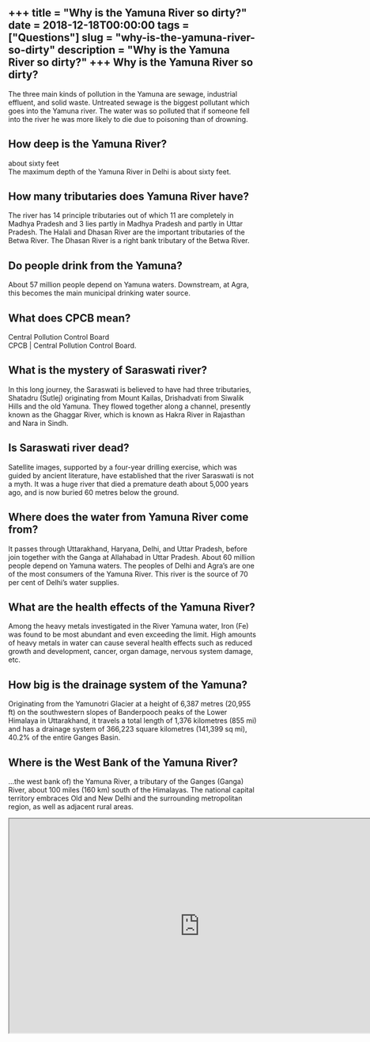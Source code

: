 +++
title = "Why is the Yamuna River so dirty?"
date = 2018-12-18T00:00:00
tags = ["Questions"]
slug = "why-is-the-yamuna-river-so-dirty"
description = "Why is the Yamuna River so dirty?"
+++
Why is the Yamuna River so dirty?
---------------------------------

The three main kinds of pollution in the Yamuna are sewage, industrial effluent, and solid waste. Untreated sewage is the biggest pollutant which goes into the Yamuna river. The water was so polluted that if someone fell into the river he was more likely to die due to poisoning than of drowning.

How deep is the Yamuna River?
-----------------------------

about sixty feet  
The maximum depth of the Yamuna River in Delhi is about sixty feet.

How many tributaries does Yamuna River have?
--------------------------------------------

The river has 14 principle tributaries out of which 11 are completely in Madhya Pradesh and 3 lies partly in Madhya Pradesh and partly in Uttar Pradesh. The Halali and Dhasan River are the important tributaries of the Betwa River. The Dhasan River is a right bank tributary of the Betwa River.

Do people drink from the Yamuna?
--------------------------------

About 57 million people depend on Yamuna waters. Downstream, at Agra, this becomes the main municipal drinking water source.

What does CPCB mean?
--------------------

Central Pollution Control Board  
CPCB | Central Pollution Control Board.

What is the mystery of Saraswati river?
---------------------------------------

In this long journey, the Saraswati is believed to have had three tributaries, Shatadru (Sutlej) originating from Mount Kailas, Drishadvati from Siwalik Hills and the old Yamuna. They flowed together along a channel, presently known as the Ghaggar River, which is known as Hakra River in Rajasthan and Nara in Sindh.

Is Saraswati river dead?
------------------------

Satellite images, supported by a four-year drilling exercise, which was guided by ancient literature, have established that the river Saraswati is not a myth. It was a huge river that died a premature death about 5,000 years ago, and is now buried 60 metres below the ground.

Where does the water from Yamuna River come from?
-------------------------------------------------

It passes through Uttarakhand, Haryana, Delhi, and Uttar Pradesh, before join together with the Ganga at Allahabad in Uttar Pradesh. About 60 million people depend on Yamuna waters. The peoples of Delhi and Agra’s are one of the most consumers of the Yamuna River. This river is the source of 70 per cent of Delhi’s water supplies.

What are the health effects of the Yamuna River?
------------------------------------------------

Among the heavy metals investigated in the River Yamuna water, Iron (Fe) was found to be most abundant and even exceeding the limit. High amounts of heavy metals in water can cause several health effects such as reduced growth and development, cancer, organ damage, nervous system damage, etc.

How big is the drainage system of the Yamuna?
---------------------------------------------

Originating from the Yamunotri Glacier at a height of 6,387 metres (20,955 ft) on the southwestern slopes of Banderpooch peaks of the Lower Himalaya in Uttarakhand, it travels a total length of 1,376 kilometres (855 mi) and has a drainage system of 366,223 square kilometres (141,399 sq mi), 40.2% of the entire Ganges Basin.

Where is the West Bank of the Yamuna River?
-------------------------------------------

…the west bank of) the Yamuna River, a tributary of the Ganges (Ganga) River, about 100 miles (160 km) south of the Himalayas. The national capital territory embraces Old and New Delhi and the surrounding metropolitan region, as well as adjacent rural areas.

<iframe allow="accelerometer; autoplay; clipboard-write; encrypted-media; gyroscope; picture-in-picture" allowfullscreen="" class="__youtube_prefs__  epyt-is-override  no-lazyload" data-no-lazy="1" data-origheight="433" data-origwidth="770" data-skipgform_ajax_framebjll="" height="433" id="_ytid_55956" loading="lazy" src="https://www.youtube.com/embed/WhReNrRgF8g?enablejsapi=1&autoplay=0&cc_load_policy=0&cc_lang_pref=&iv_load_policy=1&loop=0&modestbranding=0&rel=1&fs=1&playsinline=0&autohide=2&theme=dark&color=red&controls=1&" title="YouTube player" width="770"></iframe>